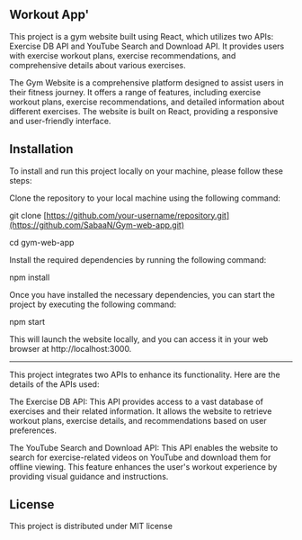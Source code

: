 ## Workout App'

This project is a gym website built using React, which utilizes two APIs: Exercise DB API and YouTube Search and Download API. It provides users with exercise workout plans, exercise recommendations, and comprehensive details about various exercises.


The Gym Website is a comprehensive platform designed to assist users in their fitness journey. It offers a range of features, including exercise workout plans, exercise recommendations, and detailed information about different exercises. The website is built on React, providing a responsive and user-friendly interface.

## Installation

To install and run this project locally on your machine, please follow these steps:

Clone the repository to your local machine using the following command:

git clone [https://github.com/your-username/repository.git](https://github.com/SabaaN/Gym-web-app.git)

cd gym-web-app

Install the required dependencies by running the following command:

npm install

Once you have installed the necessary dependencies, you can start the project by executing the following command:

npm start

This will launch the website locally, and you can access it in your web browser at http://localhost:3000.


-----------------------------------------------------------------------------------------------------------------------------------------------------------------------------------------


This project integrates two APIs to enhance its functionality. Here are the details of the APIs used:

The Exercise DB API: This API provides access to a vast database of exercises and their related information. It allows the website to retrieve workout plans, exercise details, and recommendations based on user preferences.


The YouTube Search and Download API: This API enables the website to search for exercise-related videos on YouTube and download them for offline viewing. This feature enhances the user's workout experience by providing visual guidance and instructions.

## License

This project is distributed under MIT license

